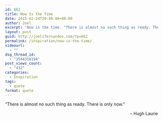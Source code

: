 ```yaml
---
id: 662
title: Now Is the Time
date: 2015-02-24T20:49:00+00:00
author: Joel
excerpt: 'Now is the time. "There is almost no such thing as ready. There is only now." - Hugh Laurie'
layout: post
guid: http://joelifernandes.com/?p=662
permalink: /inspiration/now-is-the-time/
videourl:
  - ""
dsq_thread_id:
  - "3544318194"
post_views_count:
  - "432"
categories:
  - Inspiration
tags:
  - quote
format: quote
---
```

&#8220;There is almost no such thing as ready. There is only now.&#8221;

<p style="text-align: right;">
  &#8211; Hugh Laurie
</p>